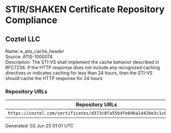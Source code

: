 # STIR/SHAKEN Certificate Repository Compliance

## Coztel LLC

Name: e_atis_cache_header\
Source: ATIS-1000074\
Description: The STI-VS shall implement the cache behavior described in RFC7234. If the HTTP response does not include any recognized caching directives or indicates caching for less than 24 hours, then the STI-VS should cache the HTTP response for 24 hours
### Repository URLs

| Repository URLs | Not After |  Problems | Link |
|-----------------|-----------|-----------|------|
| `https://coztel.com/certificates/d373c8fa55b4fe046a14420e3c1c0deb.cer` | 28&#160;Jun&#160;25&#160;14:34&#160;UTC | true | [view](../../REPOS/b3d4737164e9c8d706f6b1a54294a371337f45e7/README.md) |


Generated: 02 Jun 25 01:01 UTC